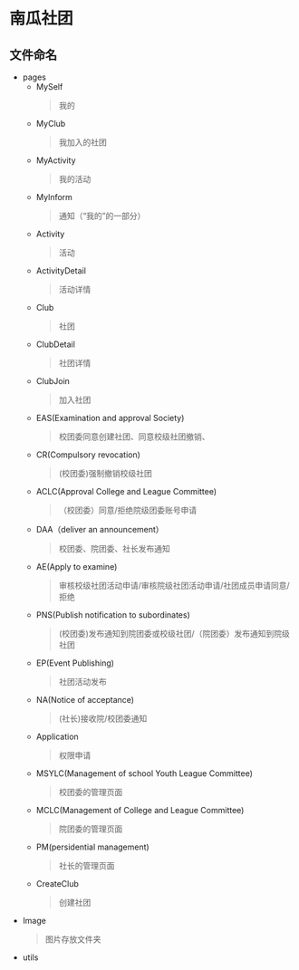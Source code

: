 # 南瓜社团
## 文件命名
* pages
  * MySelf
    > 我的
  * MyClub
    > 我加入的社团
  * MyActivity
    > 我的活动
  * Mylnform
    > 通知（“我的”的一部分）
  * Activity
    > 活动
  * ActivityDetail
    > 活动详情
  * Club
    > 社团
  * ClubDetail
    > 社团详情
  * ClubJoin
    > 加入社团
  * EAS(Examination and approval Society)
    >校团委同意创建社团、同意校级社团撤销、
  * CR(Compulsory revocation)
    >(校团委)强制撤销校级社团
  * ACLC(Approval College and League Committee)
    >（校团委）同意/拒绝院级团委账号申请
  * DAA（deliver an announcement）
    >校团委、院团委、社长发布通知
  * AE(Apply to examine)
    >审核校级社团活动申请/审核院级社团活动申请/社团成员申请同意/拒绝
  * PNS(Publish notification to subordinates)
    >(校团委)发布通知到院团委或校级社团/（院团委）发布通知到院级社团
  * EP(Event Publishing)
    >社团活动发布
  * NA(Notice of acceptance)
    >(社长)接收院/校团委通知
  * Application
    >权限申请
  * MSYLC(Management of school Youth League Committee)
    >校团委的管理页面
  * MCLC(Management of College and League Committee)
    >院团委的管理页面
  * PM(persidential management)
    >社长的管理页面
  * CreateClub
    >创建社团
* Image
  > 图片存放文件夹
* utils

